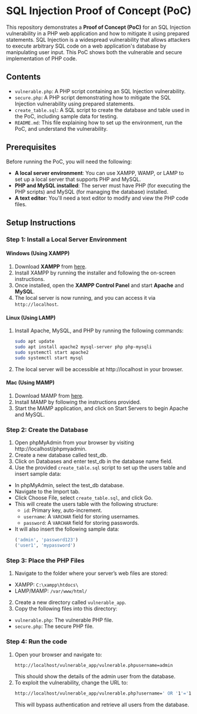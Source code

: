 # SQL Injection Proof of Concept (PoC)

This repository demonstrates a **Proof of Concept (PoC)** for an SQL Injection vulnerability in a PHP web application and how to mitigate it using prepared statements. SQL Injection is a widespread vulnerability that allows attackers to execute arbitrary SQL code on a web application's database by manipulating user input. This PoC shows both the vulnerable and secure implementation of PHP code.

## Contents

- `vulnerable.php`: A PHP script containing an SQL Injection vulnerability.
- `secure.php`: A PHP script demonstrating how to mitigate the SQL Injection vulnerability using prepared statements.
- `create_table.sql`: A SQL script to create the database and table used in the PoC, including sample data for testing.
- `README.md`: This file explaining how to set up the environment, run the PoC, and understand the vulnerability.

## Prerequisites

Before running the PoC, you will need the following:

- **A local server environment**: You can use XAMPP, WAMP, or LAMP to set up a local server that supports PHP and MySQL.
- **PHP and MySQL installed**: The server must have PHP (for executing the PHP scripts) and MySQL (for managing the database) installed.
- **A text editor**: You'll need a text editor to modify and view the PHP code files.

## Setup Instructions

### Step 1: Install a Local Server Environment

#### Windows (Using XAMPP)

1. Download **XAMPP** from [here](https://www.apachefriends.org/index.html).
2. Install XAMPP by running the installer and following the on-screen instructions.
3. Once installed, open the **XAMPP Control Panel** and start **Apache** and **MySQL**.
4. The local server is now running, and you can access it via `http://localhost`.

#### Linux (Using LAMP)

1. Install Apache, MySQL, and PHP by running the following commands:
   ```bash
   sudo apt update
   sudo apt install apache2 mysql-server php php-mysqli
   sudo systemctl start apache2
   sudo systemctl start mysql 
2. The local server will be accessible at http://localhost in your browser.

#### Mac (Using MAMP)

1. Download MAMP from [here](https://www.mamp.info/en/windows/).
2. Install MAMP by following the instructions provided.
3. Start the MAMP application, and click on Start Servers to begin Apache and MySQL.

### Step 2: Create the Database

1. Open phpMyAdmin from your browser by visiting http://localhost/phpmyadmin.
2. Create a new database called test_db.
3. Click on Databases and enter test_db in the database name field.
4. Use the provided `create_table.sql` script to set up the users table and insert sample data:
  - In phpMyAdmin, select the test_db database.
  - Navigate to the Import tab.
  - Click Choose File, select `create_table.sql`, and click Go.
  - This will create the users table with the following structure:
      - `id`: Primary key, auto-increment.
      - `username`: A `VARCHAR` field for storing usernames.
      - `password`: A `VARCHAR` field for storing passwords.
  - It will also insert the following sample data:
    ```sql
    ('admin', 'password123')
    ('user1', 'mypassword')


### Step 3: Place the PHP Files

1. Navigate to the folder where your server’s web files are stored:
  - XAMPP: `C:\xampp\htdocs\`
  - LAMP/MAMP: `/var/www/html/`
2. Create a new directory called `vulnerable_app`.
3. Copy the following files into this directory:
  - `vulnerable.php`: The vulnerable PHP file.
  - `secure.php`: The secure PHP file.

### Step 4: Run the code

1. Open your browser and navigate to:
   ```arduino
   http://localhost/vulnerable_app/vulnerable.phpusername=admin
   ```
   This should show the details of the admin user from the database.
2. To exploit the vulnerability, change the URL to: 
   ```bash
   http://localhost/vulnerable_app/vulnerable.php?username=' OR '1'='1
   ```
   This will bypass authentication and retrieve all users from the database.
